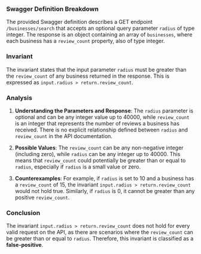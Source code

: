 ### Swagger Definition Breakdown
The provided Swagger definition describes a GET endpoint `/businesses/search` that accepts an optional query parameter `radius` of type integer. The response is an object containing an array of `businesses`, where each business has a `review_count` property, also of type integer.

### Invariant
The invariant states that the input parameter `radius` must be greater than the `review_count` of any business returned in the response. This is expressed as `input.radius > return.review_count`.

### Analysis
1. **Understanding the Parameters and Response**: The `radius` parameter is optional and can be any integer value up to 40000, while `review_count` is an integer that represents the number of reviews a business has received. There is no explicit relationship defined between `radius` and `review_count` in the API documentation.

2. **Possible Values**: The `review_count` can be any non-negative integer (including zero), while `radius` can be any integer up to 40000. This means that `review_count` could potentially be greater than or equal to `radius`, especially if `radius` is a small value or zero.

3. **Counterexamples**: For example, if `radius` is set to 10 and a business has a `review_count` of 15, the invariant `input.radius > return.review_count` would not hold true. Similarly, if `radius` is 0, it cannot be greater than any positive `review_count`.

### Conclusion
The invariant `input.radius > return.review_count` does not hold for every valid request on the API, as there are scenarios where the `review_count` can be greater than or equal to `radius`. Therefore, this invariant is classified as a **false-positive**.

